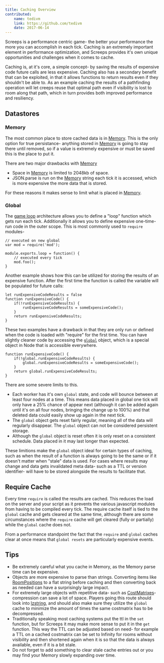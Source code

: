 ```yaml
---
title: Caching Overview
contributed:
    name: tedivm
    link: https://github.com/tedivm
    date: 2017-06-14
---
```


Screeps is a performance centric game- the better your performance the more you can accomplish in each tick. Caching is an extremely important element in performance optimization, and Screeps provides it's own unique opportunities and challenges when it comes to cache.

Caching is, at it's core, a simple concept- by saving the results of expensive code future calls are less expensive. Caching also has a secondary benefit that can be exploited, in that it allows functions to return results even if they shouldn't be able to. As an example caching the results of a pathfinding operation will let creeps reuse that optimal path even if visibility is lost to room along that path, which in turn provides both improved performance and resiliency.

## Datastores

### Memory

The most common place to store cached data is in [Memory](/global-objects.html#Memory-object). This is the only option for true persistance- anything stored in [Memory](/global-objects.html#Memory-object) is going to stay there until removed, so if a value is extremely expensive or must be saved this is the place to put it.

There are two major drawbacks with [Memory](/global-objects.html#Memory-object)

*   Space in [Memory](/global-objects.html#Memory-object) is limited to 2048kb of space.
*   JSON.parse is run on the [Memory](/global-objects.html#Memory-object) string each tick it is accessed, which is more expensive the more data that is stored.

For these reasons it makes sense to limit what is placed in [Memory](/global-objects.html#Memory-object).


### Global

The [game loop](/game-loop.html) architecture allows you to define a "loop" function which gets run each tick. Additionally it allows you to define expensive one-time-run code in the outer scope. This is most commonly used to `require` modules-

    // executed on new global
    var mod = require('mod');

    module.exports.loop = function() {
        // executed every tick
        mod.foo();
    }

Another example shows how this can be utilized for storing the results of an expensive function. After the first time the function is called the variable will be populated for future calls:

    let runExpensiveCodeResults = false
    function runExpensiveCode() {
        if(!runExpensiveCodeResults) {
            runExpensiveCodeResults = someExpensiveCode();
        }
        return runExpensiveCodeResults;
    }

These two examples have a drawback in that they are only run or defined when the code is loaded with "require" for the first time. You can have slightly cleaner code by accessing the [`global`](https://nodejs.org/api/globals.html#globals_global) object, which is a special object in Node that is accessible everywhere.

    function runExpensiveCode() {
        if(!global.runExpensiveCodeResults) {
            global.runExpensiveCodeResults = someExpensiveCode();
        }
        return global.runExpensiveCodeResults;
    }


There are some severe limits to this.

*   Each worker has it's own `global` state, and code will bounce between at least four nodes at a time. This means data placed in global one tick will only have a 25% chance of appear next (although it can be added again until it's on all four nodes, bringing the change up to 100%) and that deleted data could easily show up again in the next tick.
*   The `global` object gets reset fairly regular, meaning all of the data will regularly disappear. The `global` object can not be considered persistent storage.
*   Although the `global` object is reset often it is only reset on a consistent schedule. Data placed in it may last longer than expected.

These limitions make the `global` object ideal for certain types of caching, such as when the result of a function is always going to be the same or if it doesn't matter when "stale" data is used. For cases where results may change and data gets invalidated meta data- such as a TTL or version identifier- will have to be stored alongside the results to facilitate that.


## Require Cache

Every time `require` is called the results are cached. This reduces the load on the server and your script as it prevents the various javascript modules from having to be compiled every tick. The require cache itself is tied to the `global` cache and gets cleared at the same time, although there are some circumstances where the `require` cache will get cleared (fully or partially) while the `global` cache does not.

From a performance standpoint the fact that the `require` and `global` caches clear at once means that `global resets` are particularly expensive events.


## Tips

*   Be extremely careful what you cache in Memory, as the Memory parse time can be expensive.
*   Objects are more expensive to parse than strings. Converting items like [RoomPositions](/api/#RoomPosition) to a flat string before caching and then converting back as needed can have a surprisingly large impact.
*   For extremely large objects with repetitive data- such as [CostMatrixes](api/#PathFinder-CostMatrix)- compression can save a lot of space. Players going this route should look into [lzstring](http://pieroxy.net/blog/pages/lz-string/index.html), and should also make sure they utilize the `global` cache to minimize the amount of times the same costmatrix has to be decompressed.
*   Traditionally speaking most caching systems put the ttl in the `set` function, but for Screeps it may make more sense to put it in the `get` function. This way the TTL can be adjusted based on need- for example a TTL on a cached costmatrix can be set to Infinity for rooms without visibility and then shortened again when it is so that the data is always available, even if it is a bit stale.
*    Do not forget to add something to clear stale cache entries out or you may find your Memory slowly expanding over time.
